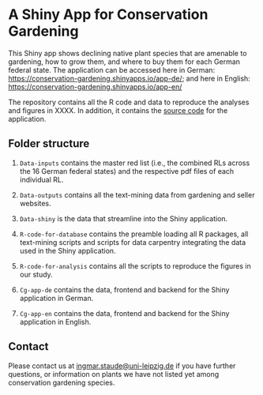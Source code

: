 
<!-- README.md is generated from README.Rmd. Please edit that file -->

# A Shiny App for Conservation Gardening

This Shiny app shows declining native plant species that are amenable to
gardening, how to grow them, and where to buy them for each German
federal state. The application can be accessed here in German:
<https://conservation-gardening.shinyapps.io/app-de/>; and here in
English: <https://conservation-gardening.shinyapps.io/app-en/>

The repository contains all the R code and data to reproduce the
analyses and figures in XXXX. In addition, it contains the [source
code](https://github.com/istaude/conservation-gardening-shiny-app/tree/master/CG-App)
for the application.

## Folder structure

1.  `Data-inputs` contains the master red list (i.e., the combined RLs
    across the 16 German federal states) and the respective pdf files of
    each individual RL.

2.  `Data-outputs` contains all the text-mining data from gardening and
    seller websites.

3.  `Data-shiny` is the data that streamline into the Shiny application.

4.  `R-code-for-database` contains the preamble loading all R packages,
    all text-mining scripts and scripts for data carpentry integrating
    the data used in the Shiny application.

5.  `R-code-for-analysis` contains all the scripts to reproduce the
    figures in our study.

6.  `Cg-app-de` contains the data, frontend and backend for the Shiny
    application in German.

7.  `Cg-app-en` contains the data, frontend and backend for the Shiny
    application in English.

## Contact

Please contact us at <ingmar.staude@uni-leipzig.de> if you have further
questions, or information on plants we have not listed yet among
conservation gardening species.
